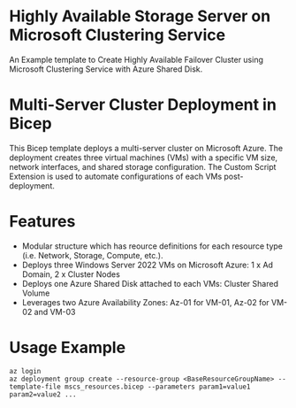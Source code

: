 # Highly Available Storage Server on Microsoft Clustering Service
An Example template to Create Highly Available Failover Cluster using Microsoft Clustering Service with Azure Shared Disk.

# Multi-Server Cluster Deployment in Bicep
This Bicep template deploys a multi-server cluster on Microsoft Azure. The deployment creates three virtual machines (VMs) with a specific VM size, network interfaces, and shared storage configuration. The Custom Script Extension is used to automate configurations of each VMs post-deployment.

# Features
* Modular structure which has reource definitions for each resource type (i.e. Network, Storage, Compute, etc.).
* Deploys three Windows Server 2022 VMs on Microsoft Azure: 1 x Ad Domain, 2 x Cluster Nodes
* Deploys one Azure Shared Disk attached to each VMs: Cluster Shared Volume
* Leverages two Azure Availability Zones: Az-01 for VM-01, Az-02 for VM-02 and VM-03

# Usage Example
```
az login
az deployment group create --resource-group <BaseResourceGroupName> --template-file mscs_resources.bicep --parameters param1=value1 param2=value2 ... 
```
